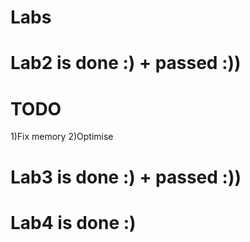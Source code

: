 # Labs

# Lab2 is done :) + passed :))
# TODO
  1)Fix memory
  2)Optimise

# Lab3 is done :) + passed :))

# Lab4 is done :) 
